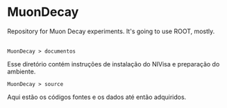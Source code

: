 # MuonDecay
Repository for Muon Decay experiments. It's going to use ROOT, mostly.
</br>
</br>


```
MuonDecay > documentos
```

Esse diretório contém instruções de instalação do NIVisa e preparação do ambiente.


```
MuonDecay > source
```

Aqui estão os códigos fontes e os dados até então adquiridos.
